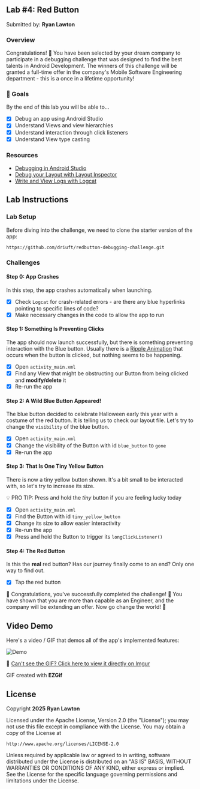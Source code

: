 ## Lab #4: Red Button

Submitted by: **Ryan Lawton**

### Overview

Congratulations! 🎉 You have been selected by your dream company to participate in a debugging challenge that was designed to find the best talents in Android Development. The winners of this challenge will be granted a full-time offer in the company's Mobile Software Engineering department - this is a once in a lifetime opportunity!

### 🎯 Goals

By the end of this lab you will be able to...

- [x] Debug an app using Android Studio
- [x] Understand Views and view hierarchies
- [x] Understand interaction through click listeners
- [x] Understand View type casting

### Resources

- [Debugging in Android Studio](https://developer.android.com/studio/debug)
- [Debug your Layout with Layout Inspector](https://developer.android.com/studio/debug/layout-inspector)
- [Write and View Logs with Logcat](https://developer.android.com/studio/debug/am-logcat)

## Lab Instructions

### Lab Setup

Before diving into the challenge, we need to clone the starter version of the app:

`https://github.com/driuft/redbutton-debugging-challenge.git`

### Challenges

#### Step 0: App Crashes

In this step, the app crashes automatically when launching.

- [x] Check `Logcat` for crash-related errors - are there any blue hyperlinks pointing to specific lines of code?
- [x] Make necessary changes in the code to allow the app to run

#### Step 1: Something Is Preventing Clicks

The app should now launch successfully, but there is something preventing interaction with the Blue button. Usually there is a [Ripple Animation](https://guides.codepath.com/android/ripple-animation) that occurs when the button is clicked, but nothing seems to be happening.

- [x] Open `activity_main.xml`
- [x] Find any View that might be obstructing our Button from being clicked and **modify/delete** it
- [x] Re-run the app

#### Step 2: A Wild Blue Button Appeared!

The blue button decided to celebrate Halloween early this year with a costume of the red button. It is telling us to check our layout file. Let's try to change the `visibility` of the blue button.

- [x] Open `activity_main.xml`
- [x] Change the visibility of the Button with id `blue_button` to `gone`
- [x] Re-run the app

#### Step 3: That Is One Tiny Yellow Button

There is now a tiny yellow button shown. It's a bit small to be interacted with, so let's try to increase its size.

💡 PRO TIP: Press and hold the _tiny_ button if you are feeling lucky today

- [x] Open `activity_main.xml`
- [x] Find the Button with id `tiny_yellow_button`
- [x] Change its size to allow easier interactivity
- [x] Re-run the app
- [x] Press and hold the Button to trigger its `longClickListener()`

#### Step 4: The Red Button

Is this the **real** red button? Has our journey finally come to an end? Only one way to find out.

- [x] Tap the red button

🎉 Congratulations, you've successfully completed the challenge! 🎉
You have shown that you are more than capable as an Engineer, and the company will be extending an offer. Now go change the world! 🚀

## Video Demo

Here's a video / GIF that demos all of the app's implemented features:

![Demo](https://i.imgur.com/Az4pZKV.gif)

🔗 [Can't see the GIF? Click here to view it directly on Imgur](https://i.imgur.com/Az4pZKV.gif)

GIF created with **EZGif**

<!-- Recommended tools:
- [Kap](https://getkap.co/) for macOS
- [ScreenToGif](https://www.screentogif.com/) for Windows
- [peek](https://github.com/phw/peek) for Linux. -->

## License

Copyright **2025** **Ryan Lawton**

Licensed under the Apache License, Version 2.0 (the "License");
you may not use this file except in compliance with the License.
You may obtain a copy of the License at

    http://www.apache.org/licenses/LICENSE-2.0

Unless required by applicable law or agreed to in writing, software
distributed under the License is distributed on an "AS IS" BASIS,
WITHOUT WARRANTIES OR CONDITIONS OF ANY KIND, either express or implied.
See the License for the specific language governing permissions and
limitations under the License.
